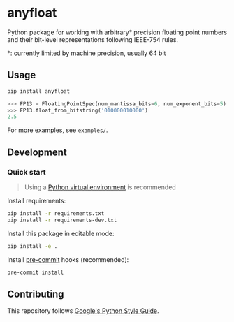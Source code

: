 # anyfloat

Python package for working with arbitrary* precision floating point numbers and their bit-level representations following IEEE-754 rules.

*: currently limited by machine precision, usually 64 bit

## Usage

```bash
pip install anyfloat
```

```python
>>> FP13 = FloatingPointSpec(num_mantissa_bits=6, num_exponent_bits=5)
>>> FP13.float_from_bitstring('010000010000')
2.5
```

For more examples, see `examples/`.

## Development

### Quick start

> Using a [Python virtual environment](https://docs.python.org/3/tutorial/venv.html) is recommended

Install requirements:

```bash
pip install -r requirements.txt
pip install -r requirements-dev.txt
```

Install this package in editable mode:

```bash
pip install -e .
```

Install [pre-commit](https://pre-commit.com) hooks (recommended):

```bash
pre-commit install
```

## Contributing

This repository follows [Google's Python Style Guide](https://google.github.io/styleguide/pyguide.html).
